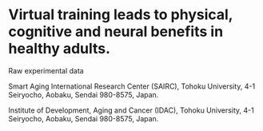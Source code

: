 # Virtual training leads to physical, cognitive and neural benefits in healthy adults.
Raw experimental data

Smart Aging International Research Center (SAIRC), Tohoku University, 4-1 Seiryocho, Aobaku, Sendai 980-8575, Japan.

Institute of Development, Aging and Cancer (IDAC), Tohoku University, 4-1 Seiryocho, Aobaku, Sendai 980-8575, Japan.
